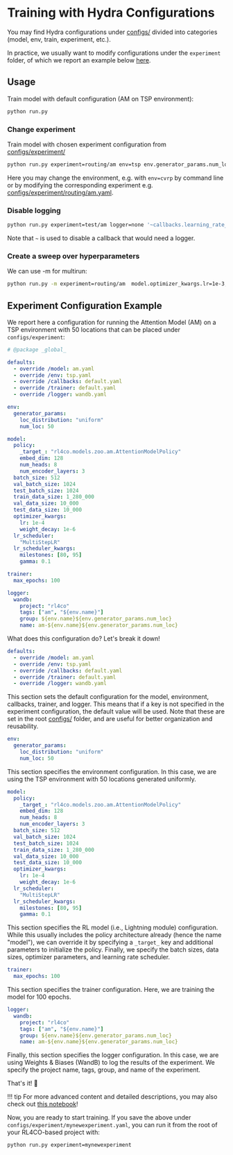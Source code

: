 # Training with Hydra Configurations

You may find Hydra configurations under [configs/](https://github.com/ai4co/rl4co/tree/main/configs) divided into categories (model, env, train, experiment, etc.).

In practice, we usually want to modify configurations under the `experiment` folder, of which we report an example below [here](#experiment-configuration-example).

## Usage

Train model with default configuration (AM on TSP environment):
```bash
python run.py
```


### Change experiment

Train model with chosen experiment configuration from [configs/experiment/](https://github.com/ai4co/rl4co/tree/main/configs/experiment)
```bash
python run.py experiment=routing/am env=tsp env.generator_params.num_loc=50 model.optimizer_kwargs.lr=2e-4
```
Here you may change the environment, e.g. with `env=cvrp` by command line or by modifying the corresponding experiment e.g. [configs/experiment/routing/am.yaml](https://github.com/ai4co/rl4co/tree/main/configs/experiment/routing/am.yaml).


### Disable logging

```bash
python run.py experiment=test/am logger=none '~callbacks.learning_rate_monitor'
```
Note that `~` is used to disable a callback that would need a logger.


### Create a sweep over hyperparameters

We can use -m for multirun:

```bash
python run.py -m experiment=routing/am  model.optimizer_kwargs.lr=1e-3,1e-4,1e-5
```

## Experiment Configuration Example

We report here a configuration for running the Attention Model (AM) on a TSP environment with 50 locations that can be placed under `configs/experiment`:

```yaml linenums="1"
# @package _global_

defaults:
  - override /model: am.yaml
  - override /env: tsp.yaml
  - override /callbacks: default.yaml
  - override /trainer: default.yaml
  - override /logger: wandb.yaml

env:
  generator_params:
    loc_distribution: "uniform"
    num_loc: 50

model:
  policy:
    _target_: "rl4co.models.zoo.am.AttentionModelPolicy"
    embed_dim: 128
    num_heads: 8
    num_encoder_layers: 3
  batch_size: 512
  val_batch_size: 1024
  test_batch_size: 1024
  train_data_size: 1_280_000
  val_data_size: 10_000
  test_data_size: 10_000
  optimizer_kwargs:
    lr: 1e-4
    weight_decay: 1e-6
  lr_scheduler:
    "MultiStepLR"
  lr_scheduler_kwargs:
    milestones: [80, 95]
    gamma: 0.1

trainer:
  max_epochs: 100

logger:
  wandb:
    project: "rl4co"
    tags: ["am", "${env.name}"]
    group: ${env.name}${env.generator_params.num_loc}
    name: am-${env.name}${env.generator_params.num_loc}
```

What does this configuration do? Let's break it down!

```yaml linenums="3"
defaults:
  - override /model: am.yaml
  - override /env: tsp.yaml
  - override /callbacks: default.yaml
  - override /trainer: default.yaml
  - override /logger: wandb.yaml
```

This section sets the default configuration for the model, environment, callbacks, trainer, and logger. This means that if a key is not specified in the experiment configuration, the default value will be used. Note that these are set in the root [configs/](https://github.com/ai4co/rl4co/tree/main/configs) folder, and are useful for better organization and reusability.

```yaml linenums="11"
env: 
  generator_params:
    loc_distribution: "uniform"
    num_loc: 50
```

This section specifies the environment configuration. In this case, we are using the TSP environment with 50 locations generated uniformly.

```yaml linenums="16"
model:
  policy:
    _target_: "rl4co.models.zoo.am.AttentionModelPolicy"
    embed_dim: 128
    num_heads: 8
    num_encoder_layers: 3
  batch_size: 512
  val_batch_size: 1024
  test_batch_size: 1024
  train_data_size: 1_280_000
  val_data_size: 10_000
  test_data_size: 10_000
  optimizer_kwargs:
    lr: 1e-4
    weight_decay: 1e-6
  lr_scheduler:
    "MultiStepLR"
  lr_scheduler_kwargs:
    milestones: [80, 95]
    gamma: 0.1
```

This section specifies the RL model (i.e., Lightning module) configuration. While this usually includes the policy architecture already (hence the name "model"), we can override it by specifying a `_target_` key and additional parameters to initialize the policy. Finally, we specify the batch sizes, data sizes, optimizer parameters, and learning rate scheduler.

```yaml linenums="37"
trainer:
  max_epochs: 100
```

This section specifies the trainer configuration. Here, we are training the model for 100 epochs.

```yaml linenums="40"
logger:
  wandb:
    project: "rl4co"
    tags: ["am", "${env.name}"]
    group: ${env.name}${env.generator_params.num_loc}
    name: am-${env.name}${env.generator_params.num_loc}
```

Finally, this section specifies the logger configuration. In this case, we are using Weights & Biases (WandB) to log the results of the experiment. We specify the project name, tags, group, and name of the experiment.

That's it! 🎉 


!!! tip
    For more advanced content and detailed descriptions, you may also check out [this notebook](../../../examples/advanced/1-hydra-config.ipynb)!


Now, you are ready to start training. If you save the above under `configs/experiment/mynewexperiment.yaml`, you can run it from the root of your RL4CO-based project with:
```bash
python run.py experiment=mynewexperiment
```